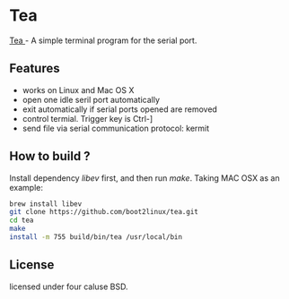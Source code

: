 # Tea
[ Tea ]( https://github.com/boot2linux/tea ) - A simple terminal program for the serial port.

## Features

* works on Linux and Mac OS X
* open one idle seril port automatically
* exit automatically if serial ports opened are removed
* control termial. Trigger key is Ctrl-]
* send file via serial communication protocol: kermit

## How to build ?

Install dependency *libev* first, and then run *make*. Taking MAC OSX as an example:

```sh
brew install libev
git clone https://github.com/boot2linux/tea.git
cd tea
make
install -m 755 build/bin/tea /usr/local/bin
```

## License
licensed under four caluse BSD.
